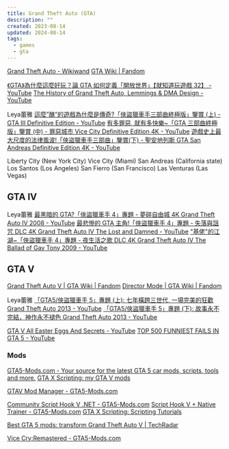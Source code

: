 ```yaml
---
title: Grand Theft Auto (GTA)
description: ""
created: 2023-08-14
updated: 2024-08-14
tags:
  - games
  - gta
---
```


[Grand Theft Auto - Wikiwand](https://omni.wikiwand.com/en/Grand_Theft_Auto)
[GTA Wiki | Fandom](https://gta.fandom.com/wiki/Main_Page)

[《GTA》為什麼這麼好玩？論 GTA 如何定義「開放世界」【就知道玩遊戲 32】 - YouTube](https://www.youtube.com/watch?v=-SPO_xWxa4s)
[The History of Grand Theft Auto, Lemmings & DMA Design - YouTube](https://www.youtube.com/watch?v=Ev7FqNa5rD0)

Leya蕾雅
[這麼”醜”的遊戲為什麼是傳奇?「俠盜獵車手三部曲終極版」鑒賞 (上) - GTA III Definitive Edition - YouTube](https://www.youtube.com/watch?v=QQBzIAuM-CU)
[有多罪惡, 就有多快樂~「GTA 三部曲終極版」鑒賞 (中) - 罪惡城市 Vice City Definitive Edition 4K - YouTube](https://www.youtube.com/watch?v=m6wSPwDeKJ0)
[遊戲史上最大尺度的法律風波!「俠盜獵車手三部曲」鑒賞(下) - 聖安地列斯 GTA San Andreas Definitive Edition 4K - YouTube](https://www.youtube.com/watch?v=kbUI2wlu2o8)

Liberty City (New York City)
Vice City (Miami)
San Andreas (California state)
Los Santos (Los Angeles)
San Fierro (San Francisco)
Las Venturas (Las Vegas)

## GTA IV

Leya蕾雅
[最黑暗的 GTA?「俠盜獵車手 4」專題 - 夢碎自由城 4K Grand Theft Auto IV 2008 - YouTube](https://www.youtube.com/watch?v=o757drPKMcY)
[最悲慘的 GTA 主角!「俠盜獵車手 4」專題 - 失落與詛咒 DLC 4K Grand Theft Auto IV The Lost and Damned - YouTube](https://www.youtube.com/watch?v=ojHxZHrlkZI)
["基佬"的江湖~「俠盜獵車手 4」專題 - 夜生活之歌 DLC 4K Grand Theft Auto IV The Ballad of Gay Tony 2009 - YouTube](https://www.youtube.com/watch?v=a8hNFKgURAc)

## GTA V

[Grand Theft Auto V | GTA Wiki | Fandom](https://gta.fandom.com/wiki/Grand_Theft_Auto_V)
[Director Mode | GTA Wiki | Fandom](https://gta.fandom.com/wiki/Director_Mode)

Leya蕾雅
[「GTA5/俠盜獵車手 5」專題 (上): 七年橫跨三世代, 一場完美的狂歡 Grand Theft Auto 2013 - YouTube](https://www.youtube.com/watch?v=SUSIfcCEntQ)
[「GTA5/俠盜獵車手 5」專題 (下): 故事永不完結，神作永不褪色 Grand Theft Auto 2013 - YouTube](https://www.youtube.com/watch?v=8dAk-mKBDic&t=0s)

[GTA V All Easter Eggs And Secrets - YouTube](https://www.youtube.com/watch?v=bOEk-ZZVUO4)
[TOP 500 FUNNIEST FAILS IN GTA 5 - YouTube](https://www.youtube.com/watch?v=NY8wS8QblAw)

### Mods

[GTA5-Mods.com - Your source for the latest GTA 5 car mods, scripts, tools and more.](https://www.gta5-mods.com/)
[GTA X Scripting: my GTA V mods](https://gtaxscripting.blogspot.com/p/my-v-mods.html)

[GTAV Mod Manager - GTA5-Mods.com](https://www.gta5-mods.com/tools/gtav-mod-manager)

[Community Script Hook V .NET - GTA5-Mods.com](https://www.gta5-mods.com/tools/scripthookv-net)
[Script Hook V + Native Trainer - GTA5-Mods.com](https://www.gta5-mods.com/tools/script-hook-v)
[GTA X Scripting: Scripting Tutorials](https://gtaxscripting.blogspot.com/p/tutorials.html)

[Best GTA 5 mods: transform Grand Theft Auto V | TechRadar](https://www.techradar.com/news/best-gta-5-mods)

[Vice Cry:Remastered - GTA5-Mods.com](https://www.gta5-mods.com/maps/vicecity-in-v)
